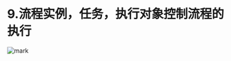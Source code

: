 # 9.流程实例，任务，执行对象控制流程的执行

![mark](http://omi0o6pp2.bkt.clouddn.com/blog/180322/felKc56Kfb.png)







